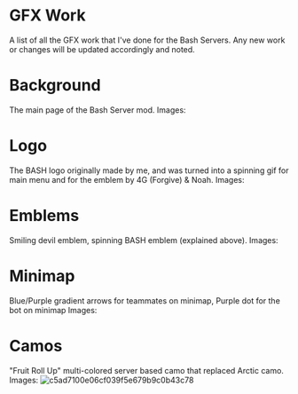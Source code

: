 # GFX Work
A list of all the GFX work that I've done for the Bash Servers. Any new work or changes will be updated accordingly and noted.

# Background
The main page of the Bash Server mod.
Images: 

# Logo
The BASH logo originally made by me, and was turned into a spinning gif for main menu and for the emblem by 4G (Forgive) & Noah.
Images: 

# Emblems
Smiling devil emblem, spinning BASH emblem (explained above).
Images: 

# Minimap
Blue/Purple gradient arrows for teammates on minimap, Purple dot for the bot on minimap
Images: 

# Camos
"Fruit Roll Up" multi-colored server based camo that replaced Arctic camo.
Images: 
![c5ad7100e06cf039f5e679b9c0b43c78](https://user-images.githubusercontent.com/69699201/183991557-af3e7ea5-24e0-4c92-abd5-6a7a0f43043a.png)
